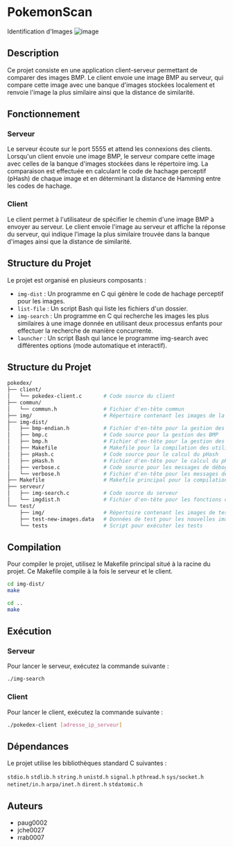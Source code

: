 # PokemonScan
 Identification d'Images
  ![image](https://github.com/user-attachments/assets/549c166a-85b5-41b0-81f0-77d85c037b4b)

## Description
   Ce projet consiste en une application client-serveur permettant de comparer des images BMP. Le client envoie une image BMP au serveur, qui compare cette image avec une banque d'images stockées localement et renvoie l'image la plus similaire ainsi que la distance de similarité.

## Fonctionnement
### Serveur
Le serveur écoute sur le port 5555 et attend les connexions des clients. Lorsqu'un client envoie une image BMP, le serveur compare cette image avec celles de la banque d'images stockées dans le répertoire img. La comparaison est effectuée en calculant le code de hachage perceptif (pHash) de chaque image et en déterminant la distance de Hamming entre les codes de hachage.

### Client
Le client permet à l'utilisateur de spécifier le chemin d'une image BMP à envoyer au serveur. Le client envoie l'image au serveur et affiche la réponse du serveur, qui indique l'image la plus similaire trouvée dans la banque d'images ainsi que la distance de similarité.


## Structure du Projet
Le projet est organisé en plusieurs composants :

- `img-dist` : Un programme en C qui génère le code de hachage perceptif pour les images.
- `list-file` : Un script Bash qui liste les fichiers d'un dossier.
- `img-search` : Un programme en C qui recherche les images les plus similaires à une image donnée en utilisant deux processus enfants pour effectuer la recherche de manière concurrente.
- `launcher` : Un script Bash qui lance le programme img-search avec différentes options (mode automatique et interactif).

## Structure du Projet
```bash
pokedex/
├── client/
│   └── pokedex-client.c       # Code source du client
├── commun/
│   └── commun.h               # Fichier d'en-tête commun
├── img/                       # Répertoire contenant les images de la banque
├── img-dist/
│   ├── bmp-endian.h           # Fichier d'en-tête pour la gestion des BMP
│   ├── bmp.c                  # Code source pour la gestion des BMP
│   ├── bmp.h                  # Fichier d'en-tête pour la gestion des BMP
│   ├── Makefile               # Makefile pour la compilation des utilitaires d'image
│   ├── pHash.c                # Code source pour le calcul du pHash
│   ├── pHash.h                # Fichier d'en-tête pour le calcul du pHash
│   ├── verbose.c              # Code source pour les messages de débogage
│   └── verbose.h              # Fichier d'en-tête pour les messages de débogage
├── Makefile                   # Makefile principal pour la compilation du projet
├── serveur/
│   ├── img-search.c           # Code source du serveur
│   └── imgdist.h              # Fichier d'en-tête pour les fonctions de traitement d'image
└── test/
    ├── img/                   # Répertoire contenant les images de test
    ├── test-new-images.data   # Données de test pour les nouvelles images
    └── tests                  # Script pour exécuter les tests
```

## Compilation
Pour compiler le projet, utilisez le Makefile principal situé à la racine du projet. Ce Makefile compile à la fois le serveur et le client.
```bash
cd img-dist/
make

cd ..
make
```

## Exécution
### Serveur
Pour lancer le serveur, exécutez la commande suivante :
```bash
./img-search
```
### Client
Pour lancer le client, exécutez la commande suivante :
```bash
./pokedex-client [adresse_ip_serveur]
```
## Dépendances
Le projet utilise les bibliothèques standard C suivantes :

`stdio.h`
`stdlib.h`
`string.h`
`unistd.h`
`signal.h`
`pthread.h`
`sys/socket.h`
`netinet/in.h`
`arpa/inet.h`
`dirent.h`
`stdatomic.h`

## Auteurs
- paug0002
- jche0027
- rrab0007
